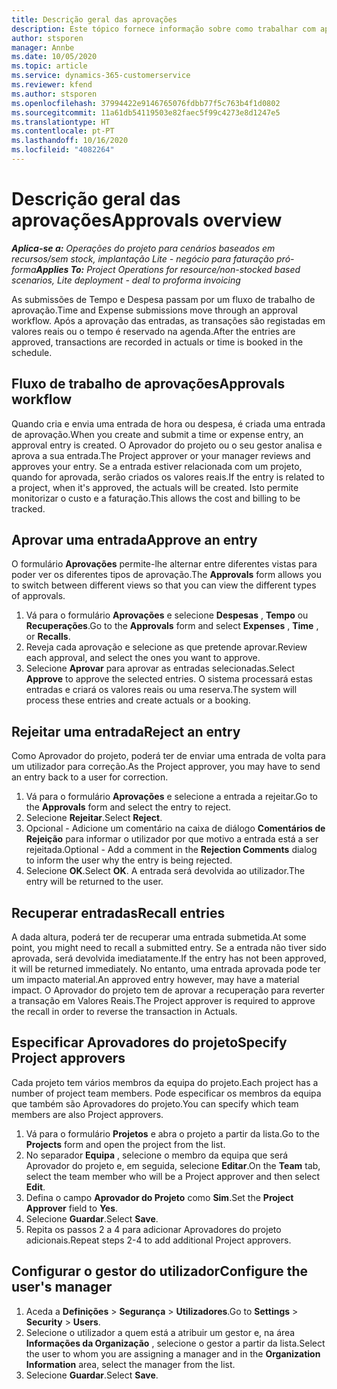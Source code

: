 ```yaml
---
title: Descrição geral das aprovações
description: Este tópico fornece informação sobre como trabalhar com aprovações no Project Operations.
author: stsporen
manager: Annbe
ms.date: 10/05/2020
ms.topic: article
ms.service: dynamics-365-customerservice
ms.reviewer: kfend
ms.author: stsporen
ms.openlocfilehash: 37994422e9146765076fdbb77f5c763b4f1d0802
ms.sourcegitcommit: 11a61db54119503e82faec5f99c4273e8d1247e5
ms.translationtype: HT
ms.contentlocale: pt-PT
ms.lasthandoff: 10/16/2020
ms.locfileid: "4082264"
---
```

# <a name="approvals-overview"></a><span data-ttu-id="d4e8c-103">Descrição geral das aprovações</span><span class="sxs-lookup"><span data-stu-id="d4e8c-103">Approvals overview</span></span>

<span data-ttu-id="d4e8c-104">_**Aplica-se a:** Operações do projeto para cenários baseados em recursos/sem stock, implantação Lite - negócio para faturação pró-forma_</span><span class="sxs-lookup"><span data-stu-id="d4e8c-104">_**Applies To:** Project Operations for resource/non-stocked based scenarios, Lite deployment - deal to proforma invoicing_</span></span>

<span data-ttu-id="d4e8c-105">As submissões de Tempo e Despesa passam por um fluxo de trabalho de aprovação.</span><span class="sxs-lookup"><span data-stu-id="d4e8c-105">Time and Expense submissions move through an approval workflow.</span></span> <span data-ttu-id="d4e8c-106">Após a aprovação das entradas, as transações são registadas em valores reais ou o tempo é reservado na agenda.</span><span class="sxs-lookup"><span data-stu-id="d4e8c-106">After the entries are approved, transactions are recorded in actuals or time is booked in the schedule.</span></span>

## <a name="approvals-workflow"></a><span data-ttu-id="d4e8c-107">Fluxo de trabalho de aprovações</span><span class="sxs-lookup"><span data-stu-id="d4e8c-107">Approvals workflow</span></span>
<span data-ttu-id="d4e8c-108">Quando cria e envia uma entrada de hora ou despesa, é criada uma entrada de aprovação.</span><span class="sxs-lookup"><span data-stu-id="d4e8c-108">When you create and submit a time or expense entry, an approval entry is created.</span></span> <span data-ttu-id="d4e8c-109">O Aprovador do projeto ou o seu gestor analisa e aprova a sua entrada.</span><span class="sxs-lookup"><span data-stu-id="d4e8c-109">The Project approver or your manager reviews and approves your entry.</span></span> <span data-ttu-id="d4e8c-110">Se a entrada estiver relacionada com um projeto, quando for aprovada, serão criados os valores reais.</span><span class="sxs-lookup"><span data-stu-id="d4e8c-110">If the entry is related to a project, when it's approved, the actuals will be created.</span></span> <span data-ttu-id="d4e8c-111">Isto permite monitorizar o custo e a faturação.</span><span class="sxs-lookup"><span data-stu-id="d4e8c-111">This allows the cost and billing to be tracked.</span></span> 

## <a name="approve-an-entry"></a><span data-ttu-id="d4e8c-112">Aprovar uma entrada</span><span class="sxs-lookup"><span data-stu-id="d4e8c-112">Approve an entry</span></span>
<span data-ttu-id="d4e8c-113">O formulário **Aprovações** permite-lhe alternar entre diferentes vistas para poder ver os diferentes tipos de aprovação.</span><span class="sxs-lookup"><span data-stu-id="d4e8c-113">The **Approvals** form allows you to switch between different views so that you can view the different types of approvals.</span></span>
  
1. <span data-ttu-id="d4e8c-114">Vá para o formulário **Aprovações** e selecione **Despesas** , **Tempo** ou **Recuperações**.</span><span class="sxs-lookup"><span data-stu-id="d4e8c-114">Go to the **Approvals** form and select **Expenses** , **Time** , or **Recalls**.</span></span>
2. <span data-ttu-id="d4e8c-115">Reveja cada aprovação e selecione as que pretende aprovar.</span><span class="sxs-lookup"><span data-stu-id="d4e8c-115">Review each approval, and select the ones you want to approve.</span></span>
3. <span data-ttu-id="d4e8c-116">Selecione **Aprovar** para aprovar as entradas selecionadas.</span><span class="sxs-lookup"><span data-stu-id="d4e8c-116">Select **Approve** to approve the selected entries.</span></span>
<span data-ttu-id="d4e8c-117">O sistema processará estas entradas e criará os valores reais ou uma reserva.</span><span class="sxs-lookup"><span data-stu-id="d4e8c-117">The system will process these entries and create actuals or a booking.</span></span>

## <a name="reject-an-entry"></a><span data-ttu-id="d4e8c-118">Rejeitar uma entrada</span><span class="sxs-lookup"><span data-stu-id="d4e8c-118">Reject an entry</span></span>
<span data-ttu-id="d4e8c-119">Como Aprovador do projeto, poderá ter de enviar uma entrada de volta para um utilizador para correção.</span><span class="sxs-lookup"><span data-stu-id="d4e8c-119">As the Project approver, you may have to send an entry back to a user for correction.</span></span>
  
1. <span data-ttu-id="d4e8c-120">Vá para o formulário **Aprovações** e selecione a entrada a rejeitar.</span><span class="sxs-lookup"><span data-stu-id="d4e8c-120">Go to the **Approvals** form and select the entry to reject.</span></span> 
2. <span data-ttu-id="d4e8c-121">Selecione **Rejeitar**.</span><span class="sxs-lookup"><span data-stu-id="d4e8c-121">Select **Reject**.</span></span>
3. <span data-ttu-id="d4e8c-122">Opcional - Adicione um comentário na caixa de diálogo **Comentários de Rejeição** para informar o utilizador por que motivo a entrada está a ser rejeitada.</span><span class="sxs-lookup"><span data-stu-id="d4e8c-122">Optional - Add a comment in the **Rejection Comments** dialog to inform the user why the entry is being rejected.</span></span>
4. <span data-ttu-id="d4e8c-123">Selecione **OK**.</span><span class="sxs-lookup"><span data-stu-id="d4e8c-123">Select **OK**.</span></span> <span data-ttu-id="d4e8c-124">A entrada será devolvida ao utilizador.</span><span class="sxs-lookup"><span data-stu-id="d4e8c-124">The entry will be returned to the user.</span></span>
  
## <a name="recall-entries"></a><span data-ttu-id="d4e8c-125">Recuperar entradas</span><span class="sxs-lookup"><span data-stu-id="d4e8c-125">Recall entries</span></span>
<span data-ttu-id="d4e8c-126">A dada altura, poderá ter de recuperar uma entrada submetida.</span><span class="sxs-lookup"><span data-stu-id="d4e8c-126">At some point, you might need to recall a submitted entry.</span></span> <span data-ttu-id="d4e8c-127">Se a entrada não tiver sido aprovada, será devolvida imediatamente.</span><span class="sxs-lookup"><span data-stu-id="d4e8c-127">If the entry has not been approved, it will be returned immediately.</span></span> <span data-ttu-id="d4e8c-128">No entanto, uma entrada aprovada pode ter um impacto material.</span><span class="sxs-lookup"><span data-stu-id="d4e8c-128">An approved entry however, may have a material impact.</span></span> <span data-ttu-id="d4e8c-129">O Aprovador do projeto tem de aprovar a recuperação para reverter a transação em Valores Reais.</span><span class="sxs-lookup"><span data-stu-id="d4e8c-129">The Project approver is required to approve the recall in order to reverse the transaction in Actuals.</span></span>

## <a name="specify-project-approvers"></a><span data-ttu-id="d4e8c-130">Especificar Aprovadores do projeto</span><span class="sxs-lookup"><span data-stu-id="d4e8c-130">Specify Project approvers</span></span>
<span data-ttu-id="d4e8c-131">Cada projeto tem vários membros da equipa do projeto.</span><span class="sxs-lookup"><span data-stu-id="d4e8c-131">Each project has a number of project team members.</span></span> <span data-ttu-id="d4e8c-132">Pode especificar os membros da equipa que também são Aprovadores do projeto.</span><span class="sxs-lookup"><span data-stu-id="d4e8c-132">You can specify which team members are also Project approvers.</span></span>

1. <span data-ttu-id="d4e8c-133">Vá para o formulário **Projetos** e abra o projeto a partir da lista.</span><span class="sxs-lookup"><span data-stu-id="d4e8c-133">Go to the **Projects** form and open the project from the list.</span></span>
2. <span data-ttu-id="d4e8c-134">No separador **Equipa** , selecione o membro da equipa que será Aprovador do projeto e, em seguida, selecione **Editar**.</span><span class="sxs-lookup"><span data-stu-id="d4e8c-134">On the **Team** tab, select the team member who will be a Project approver and then select **Edit**.</span></span>
3. <span data-ttu-id="d4e8c-135">Defina o campo **Aprovador do Projeto** como **Sim**.</span><span class="sxs-lookup"><span data-stu-id="d4e8c-135">Set the **Project Approver** field to **Yes**.</span></span>
4. <span data-ttu-id="d4e8c-136">Selecione **Guardar**.</span><span class="sxs-lookup"><span data-stu-id="d4e8c-136">Select **Save**.</span></span>
5. <span data-ttu-id="d4e8c-137">Repita os passos 2 a 4 para adicionar Aprovadores do projeto adicionais.</span><span class="sxs-lookup"><span data-stu-id="d4e8c-137">Repeat steps 2-4 to add additional Project approvers.</span></span>

## <a name="configure-the-users-manager"></a><span data-ttu-id="d4e8c-138">Configurar o gestor do utilizador</span><span class="sxs-lookup"><span data-stu-id="d4e8c-138">Configure the user's manager</span></span>

1. <span data-ttu-id="d4e8c-139">Aceda a **Definições** > **Segurança** > **Utilizadores**.</span><span class="sxs-lookup"><span data-stu-id="d4e8c-139">Go to **Settings** > **Security** > **Users**.</span></span>
2. <span data-ttu-id="d4e8c-140">Selecione o utilizador a quem está a atribuir um gestor e, na área **Informações da Organização** , selecione o gestor a partir da lista.</span><span class="sxs-lookup"><span data-stu-id="d4e8c-140">Select the user to whom you are assigning a manager and in the **Organization Information** area, select the manager from the list.</span></span> 
3. <span data-ttu-id="d4e8c-141">Selecione **Guardar**.</span><span class="sxs-lookup"><span data-stu-id="d4e8c-141">Select **Save**.</span></span>


